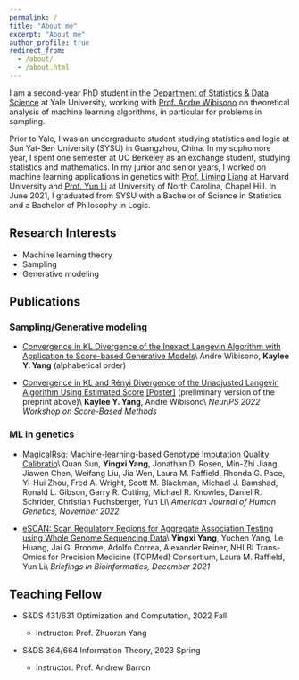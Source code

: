 ```yaml
---
permalink: /
title: "About me"
excerpt: "About me"
author_profile: true
redirect_from: 
  - /about/
  - /about.html
---
```


I am a second-year PhD student in the [Department of Statistics & Data Science](https://statistics.yale.edu/) at Yale University, working with [Prof. Andre Wibisono](http://www.cs.yale.edu/homes/wibisono/) on theoretical analysis
of machine learning algorithms, in particular for problems in sampling.

Prior to Yale, I was an undergraduate student studying statistics and logic at Sun Yat-Sen University (SYSU) in Guangzhou, China. In my sophomore year, I spent one semester at UC Berkeley as an exchange student, studying statistics and mathematics. In my junior and senior years, I worked on machine learning
applications in genetics with [Prof. Liming Liang](https://www.hsph.harvard.edu/liming-liang/) at Harvard University and [Prof. Yun Li](https://yunliweb.its.unc.edu/) at University of North Carolina, Chapel Hill. In June 2021, I graduated from SYSU with a Bachelor of Science in Statistics and a Bachelor of Philosophy in Logic.

## Research Interests
* Machine learning theory
* Sampling
* Generative modeling


## Publications
### Sampling/Generative modeling
* [Convergence in KL Divergence of the Inexact Langevin Algorithm with Application to Score-based Generative Models](https://arxiv.org/abs/2211.01512)\\
  Andre Wibisono, **Kaylee Y. Yang** (alphabetical order)

* [Convergence in KL and Rényi Divergence of the Unadjusted Langevin Algorithm Using Estimated Score](https://openreview.net/forum?id=RSNMAMiPFTM) [[Poster]](https://drive.google.com/file/d/1iyphWtcgMVUJA3lH5SSGDO0AUl7jb_ql/view?usp=share_link) (preliminary version of the preprint above)\\
  **Kaylee Y. Yang**, Andre Wibisono\\
  *NeurIPS 2022 Workshop on Score-Based Methods*

### ML in genetics
* [MagicalRsq: Machine-learning-based Genotype Imputation Quality Calibratio](https://www.sciencedirect.com/science/article/pii/S0002929722004128)\\
  Quan Sun, **Yingxi Yang**, Jonathan D. Rosen, Min-Zhi Jiang, Jiawen Chen, Weifang Liu, Jia Wen, Laura M. Raffield, Rhonda G. Pace, Yi-Hui Zhou, Fred A. Wright, Scott M. Blackman, Michael J. Bamshad, Ronald L. Gibson, Garry R. Cutting, Michael R. Knowles, Daniel R. Schrider, Christian Fuchsberger, Yun Li\\
  *American Journal of Human Genetics, November 2022*
  
* [eSCAN: Scan Regulatory Regions for Aggregate Association Testing using Whole Genome Sequencing Data](https://academic.oup.com/bib/article-abstract/23/1/bbab497/6457165?redirectedFrom=fulltext)\\
  **Yingxi Yang**, Yuchen Yang, Le Huang, Jai G. Broome, Adolfo Correa, Alexander Reiner, NHLBI Trans-Omics for Precision Medicine (TOPMed) Consortium, Laura M. Raffield, Yun Li\\
  *Briefings in Bioinformatics, December 2021*

## Teaching Fellow

* S&DS 431/631 Optimization and Computation, 2022 Fall
  * Instructor: Prof. Zhuoran Yang

* S&DS 364/664 Information Theory, 2023 Spring
  * Instructor: Prof. Andrew Barron